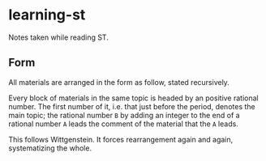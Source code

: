 # learning-st
Notes taken while reading ST.


## Form

All materials are arranged in the form as follow, stated recursively.

Every block of materials in the same topic is headed by an positive rational number. The first number of it, i.e. that just before the period, denotes the main topic; the rational number `B` by adding an integer to the end of a rational number `A` leads the comment of the material that the `A` leads.

This follows Wittgenstein. It forces rearrangement again and again, systematizing the whole.
